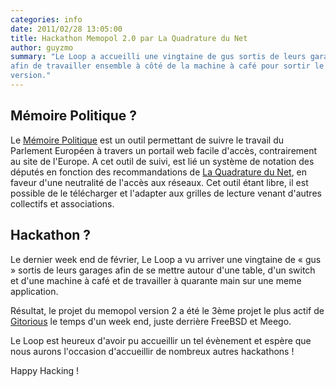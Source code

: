 ```yaml
---
categories: info
date: 2011/02/28 13:05:00
title: Hackathon Memopol 2.0 par La Quadrature du Net
author: guyzmo
summary: "Le Loop a accueilli une vingtaine de gus sortis de leurs garages qui se sont réunis 
afin de travailler ensemble à côté de la machine à café pour sortir le Mémoire Politique nouvelle
version."
---
```


## Mémoire Politique ?

Le [Mémoire Politique](http://memopol2.lqdn.fr) est un outil permettant de suivre le travail du
Parlement Européen à travers un portail web facile d'accès, contrairement
au site de l'Europe. A cet outil de suivi, est lié un système de notation
des députés en fonction des recommandations de [La Quadrature du Net](http://lqdn.fr), en
faveur d'une neutralité de l'accès aux réseaux. Cet outil étant libre,
il est possible de le télécharger et l'adapter aux grilles de lecture
venant d'autres collectifs et associations.

## Hackathon ?

Le dernier week end de février, Le Loop a vu arriver une vingtaine de
« gus » sortis de leurs garages afin de se mettre autour d'une table,
d'un switch et d'une machine à café et de travailler à quarante main
sur une meme application.

Résultat, le projet du memopol version 2 a été le 3ème projet le plus actif de
[Gitorious](gitorious.org/memopol2-0) le temps d'un week end, juste derrière FreeBSD et Meego.

Le Loop est heureux d'avoir pu accueillir un tel évènement et espère
que nous aurons l'occasion d'accueillir de nombreux autres hackathons !

Happy Hacking !

